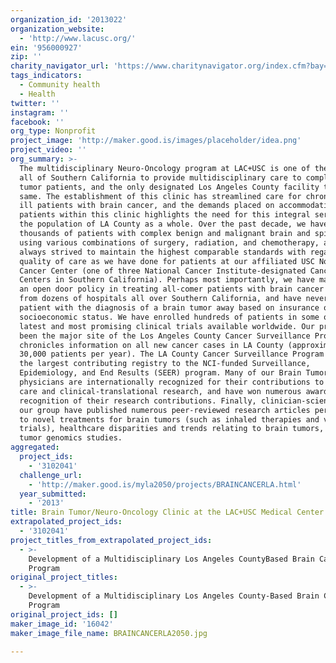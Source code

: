 ```yaml
---
organization_id: '2013022'
organization_website:
  - 'http://www.lacusc.org/'
ein: '956000927'
zip: ''
charity_navigator_url: 'https://www.charitynavigator.org/index.cfm?bay=search.profile&ein=956000927'
tags_indicators:
  - Community health
  - Health
twitter: ''
instagram: ''
facebook: ''
org_type: Nonprofit
project_image: 'http://maker.good.is/images/placeholder/idea.png'
project_video: ''
org_summary: >-
  The multidisciplinary Neuro-Oncology program at LAC+USC is one of the few in
  all of Southern California to provide multidisciplinary care to complex brain
  tumor patients, and the only designated Los Angeles County facility to do the
  same. The establishment of this clinic has streamlined care for chronically
  ill patients with brain cancer, and the demands placed on accommodating
  patients within this clinic highlights the need for this integral service to
  the population of LA County as a whole. Over the past decade, we have treated
  thousands of patients with complex benign and malignant brain and spine tumors
  using various combinations of surgery, radiation, and chemotherapy, and have
  always strived to maintain the highest comparable standards with regard to
  quality of care as we have done for patients at our affiliated USC Norris
  Cancer Center (one of three National Cancer Institute-designated Cancer
  Centers in Southern California). Perhaps most importantly, we have maintained
  an open door policy in treating all-comer patients with brain cancer referred
  from dozens of hospitals all over Southern California, and have never turned a
  patient with the diagnosis of a brain tumor away based on insurance or
  socioeconomic status. We have enrolled hundreds of patients in some of the
  latest and most promising clinical trials available worldwide. Our program has
  been the major site of the Los Angeles County Cancer Surveillance Program, and
  chronicles information on all new cancer cases in LA County (approximately
  30,000 patients per year). The LA County Cancer Surveillance Program is now
  the largest contributing registry to the NCI-funded Surveillance,
  Epidemiology, and End Results (SEER) program. Many of our Brain Tumor Center
  physicians are internationally recognized for their contributions to patient
  care and clinical-translational research, and have won numerous awards in
  recognition of their research contributions. Finally, clinician-scientists in
  our group have published numerous peer-reviewed research articles pertaining
  to novel treatments for brain tumors (such as inhaled therapies and vaccine
  trials), healthcare disparities and trends relating to brain tumors, and brain
  tumor genomics studies.
aggregated:
  project_ids:
    - '3102041'
  challenge_url:
    - 'http://maker.good.is/myla2050/projects/BRAINCANCERLA.html'
  year_submitted:
    - '2013'
title: Brain Tumor/Neuro-Oncology Clinic at the LAC+USC Medical Center
extrapolated_project_ids:
  - '3102041'
project_titles_from_extrapolated_project_ids:
  - >-
    Development of a Multidisciplinary Los Angeles CountyBased Brain Cancer
    Program 
original_project_titles:
  - >-
    Development of a Multidisciplinary Los Angeles County-Based Brain Cancer
    Program 
original_project_ids: []
maker_image_id: '16042'
maker_image_file_name: BRAINCANCERLA2050.jpg

---
```

